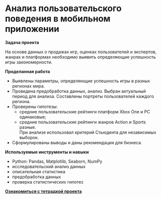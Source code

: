 # Анализ пользовательского поведения в мобильном приложении 
**Задача проекта**

На основе данных о продажах игр, оценках пользователей и экспертов, жанрах и платформах необходимо выявить определяющие успешность игры закономерности.

**Проделанная работа**
- Выявлены параметры, определяющие успешность игры в разных регионах мира.
- Проведена предобработка данных, анализ. Выбран актуальный
период для анализа.
Составлены портреты пользователей каждого региона.
- Проверены
гипотезы:
    - средние пользовательские рейтинги платформ Xbox One и PC одинаковые;
    - средние пользовательские рейтинги жанров Action и Sports разные.
<br>При анализе использовал критерий Стьюдента для независимых выборок.
- Сформулированы выводы и даны рекомендации для бизнеса. 

**Используемые инструменты и навыки**
- Python: Pandas, Matplotlib, Seaborn, NumPy
- исследовательский анализ данных
- описательная статистика
- предобработка данных
- проверка статистических гипотез


[**Ознакомиться с тетрадкой проекта**](success_of_games.ipynb)
